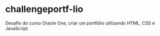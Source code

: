 # challengeportf-lio
Desafio do curso Oracle One, criar um portfólio utilizando HTML, CSS e JavaScript.
